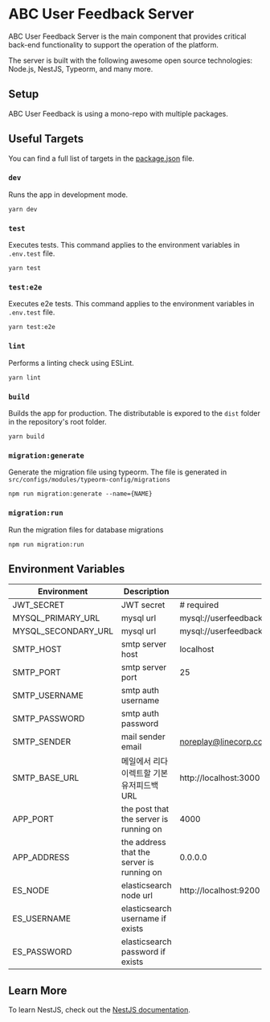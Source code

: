 # ABC User Feedback Server

ABC User Feedback Server is the main component that provides critical back-end functionality to support the operation of the platform.

The server is built with the following awesome open source technologies: Node.js, NestJS, Typeorm, and many more.

## Setup

ABC User Feedback is using a mono-repo with multiple packages.

## Useful Targets

You can find a full list of targets in the [package.json](./package.json) file.

### `dev`

Runs the app in development mode.

```
yarn dev
```

### `test`

Executes tests. This command applies to the environment variables in `.env.test` file.

```
yarn test
```

### `test:e2e`

Executes e2e tests. This command applies to the environment variables in `.env.test` file.

```
yarn test:e2e
```

### `lint`

Performs a linting check using ESLint.

```
yarn lint
```

### `build`

Builds the app for production. The distributable is expored to the `dist` folder in the repository's root folder.<br />

```
yarn build
```

### `migration:generate`

Generate the migration file using typeorm. The file is generated in `src/configs/modules/typeorm-config/migrations`

```
npm run migration:generate --name={NAME}
```

### `migration:run`

Run the migration files for database migrations

```
npm run migration:run
```

## Environment Variables

| Environment         | Description                               | Default Value                                                  |
| ------------------- | ----------------------------------------- | -------------------------------------------------------------- |
| JWT_SECRET          | JWT secret                                | # required                                                     |
| MYSQL_PRIMARY_URL   | mysql url                                 | mysql://userfeedback:userfeedback@localhost:13306/userfeedback |
| MYSQL_SECONDARY_URL | mysql url                                 | mysql://userfeedback:userfeedback@localhost:13306/userfeedback |
| SMTP_HOST           | smtp server host                          | localhost                                                      |
| SMTP_PORT           | smtp server port                          | 25                                                             |
| SMTP_USERNAME       | smtp auth username                        |                                                                |
| SMTP_PASSWORD       | smtp auth password                        |                                                                |
| SMTP_SENDER         | mail sender email                         | noreplay@linecorp.com                                          |
| SMTP_BASE_URL       | 메일에서 리다이렉트할 기본 유저피드백 URL | http://localhost:3000                                          |
| APP_PORT            | the post that the server is running on    | 4000                                                           |
| APP_ADDRESS         | the address that the server is running on | 0.0.0.0                                                        |
| ES_NODE             | elasticsearch node url                    | http://localhost:9200                                          |
| ES_USERNAME         | elasticsearch username if exists          |                                                                |
| ES_PASSWORD         | elasticsearch password if exists          |                                                                |

## Learn More

To learn NestJS, check out the [NestJS documentation](https://nestjs.com/).
